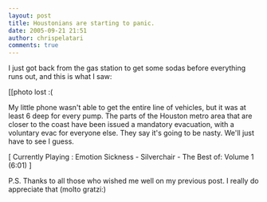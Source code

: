 ```yaml
---
layout: post
title: Houstonians are starting to panic.
date: 2005-09-21 21:51
author: chrispelatari
comments: true
---
```

I just got back from the gas station to get some sodas before everything runs
out, and this is what I saw:

[[photo lost :(

My little phone wasn't able to get the entire line of vehicles, but it was at
least 6 deep for every pump. The parts of the Houston metro area that are closer
to the coast have been issued a mandatory evacuation, with a voluntary evac for
everyone else. They say it's going to be nasty. We'll just have to see I
guess.
<p class="media">[ Currently Playing : Emotion Sickness - Silverchair - The Best
of: Volume 1 (6:01) ]</p>
<p class="media">P.S. Thanks to all those who wished me well on my previous post.
I really do appreciate that (molto gratzi:)</p>
